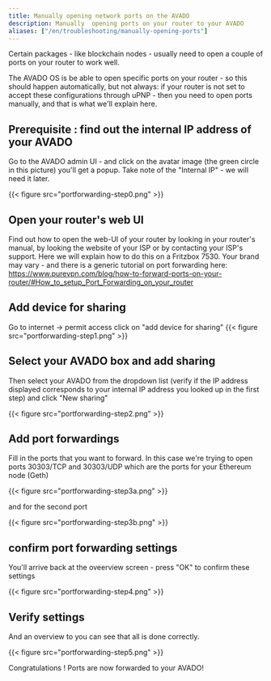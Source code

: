 ```yaml
---
title: Manually opening network ports on the AVADO
description: Manually  opening ports on your router to your AVADO
aliases: ["/en/troubleshooting/manually-opening-ports"]
---
```


Certain packages - like blockchain nodes - usually need to open a couple of ports on your router to work well. 

The AVADO OS is be able to open specific ports on your router - so this should happen automatically, but not always: if your router is not set to accept these configurations through uPNP - then you need to open ports manually, and that is what we'll explain here.

## Prerequisite : find out the internal IP address of your AVADO

Go to the AVADO admin UI - and click on the avatar image (the green circle in this picture) you'll get a popup. Take note of the "Internal IP" - we will need it later.

 {{< figure src="portforwarding-step0.png" >}}

## Open your router's web UI

Find out how to open the web-UI of your router by looking in your router's manual, by looking the website of your ISP or by contacting your ISP's  support. Here we will explain  how to do  this on a Fritzbox 7530. Your brand may vary - and there is a generic tutorial on port forwarding here: https://www.purevpn.com/blog/how-to-forward-ports-on-your-router/#How_to_setup_Port_Forwarding_on_your_router 

## Add device for sharing
Go to internet -> permit access
click on "add device for sharing"
 {{< figure src="portforwarding-step1.png" >}}

## Select your AVADO box and add sharing

Then select your AVADO from the dropdown list (verify if the IP address displayed corresponds to your internal IP address you looked up in the first step) and click "New sharing"

 {{< figure src="portforwarding-step2.png" >}}

## Add port forwardings

Fill in the ports that you  want to forward. In this case we're trying to open ports 30303/TCP and 30303/UDP which are the ports for your Ethereum node (Geth)

 {{< figure src="portforwarding-step3a.png" >}}

and for the second port

 {{< figure src="portforwarding-step3b.png" >}}

## confirm port forwarding settings

You'll arrive back at the oveerview screen - press "OK" to confirm these settings

 {{< figure src="portforwarding-step4.png" >}}

## Verify settings

And an overview to you can see that all is done correctly.

 {{< figure src="portforwarding-step5.png" >}}

Congratulations ! Ports are now forwarded to your AVADO!